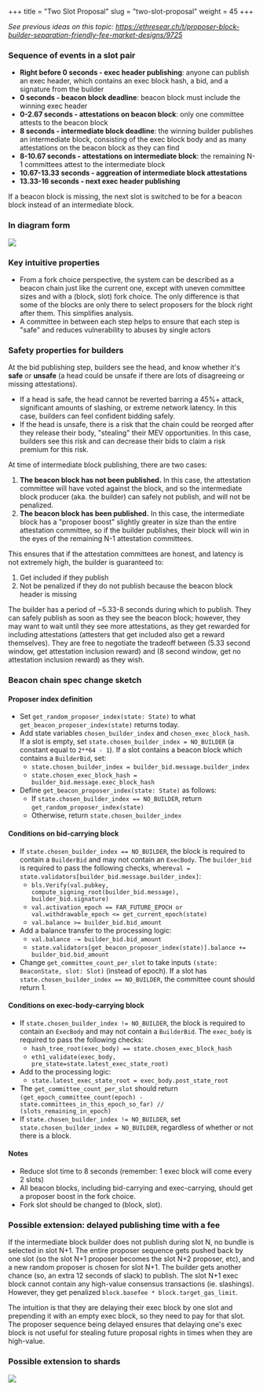 +++
title = "Two Slot Proposal"
slug = "two-slot-proposal"
weight = 45
+++

_See previous ideas on this topic: https://ethresear.ch/t/proposer-block-builder-separation-friendly-fee-market-designs/9725_

### Sequence of events in a slot pair

* **Right before 0 seconds - exec header publishing**: anyone can publish an exec header, which contains an exec block hash, a bid, and a signature from the builder
* **0 seconds - beacon block deadline**: beacon block must include the winning exec header
* **0-2.67 seconds - attestations on beacon block**: only one committee attests to the beacon block
* **8 seconds - intermediate block deadline**: the winning builder publishes an intermediate block, consisting of the exec block body and as many attestations on the beacon block as they can find
* **8-10.67 seconds - attestations on intermediate block**: the remaining N-1 committees attest to the intermediate block
* **10.67-13.33 seconds - aggreation of intermediate block attestations**
* **13.33-16 seconds - next exec header publishing**

If a beacon block is missing, the next slot is switched to be for a beacon block instead of an intermediate block.

### In diagram form

![](upload://nuDor9WQc8e4y9Ok6h9rbl8r3fx.png)

### Key intuitive properties

* From a fork choice perspective, the system can be described as a beacon chain just like the current one, except with uneven committee sizes and with a (block, slot) fork choice. The only difference is that some of the blocks are only there to select proposers for the block right after them. This simplifies analysis.
* A committee in between each step helps to ensure that each step is "safe" and reduces vulnerability to abuses by single actors

### Safety properties for builders

At the bid publishing step, builders see the head, and know whether it's **safe** or **unsafe** (a head could be unsafe if there are lots of disagreeing or missing attestations).

* If a head is safe, the head cannot be reverted barring a 45%+ attack, significant amounts of slashing, or extreme network latency. In this case, builders can feel confident bidding safely.
* If the head is unsafe, there is a risk that the chain could be reorged after they release their body, "stealing" their MEV opportunities. In this case, builders see this risk and can decrease their bids to claim a risk premium for this risk.

At time of intermediate block publishing, there are two cases:

1. **The beacon block has not been published.** In this case, the attestation committee will have voted against the block, and so the intermediate block producer (aka. the builder) can safely not publish, and will not be penalized.
2. **The beacon block has been published.** In this case, the intermediate block has a "proposer boost" slightly greater in size than the entire attestation committee, so if the builder publishes, their block will win in the eyes of the remaining N-1 attestation committees.

This ensures that if the attestation committees are honest, and latency is not extremely high, the builder is guaranteed to:

1. Get included if they publish
2. Not be penalized if they do not publish because the beacon block header is missing

The builder has a period of ~5.33-8 seconds during which to publish. They can safely publish as soon as they see the beacon block; however, they may want to wait until they see more attestations, as they get rewarded for including attestations (attesters that get included also get a reward themselves). They are free to negotiate the tradeoff between (5.33 second window, get attestation inclusion reward) and (8 second window, get no attestation inclusion reward) as they wish.

### Beacon chain spec change sketch

#### Proposer index definition

* Set `get_random_proposer_index(state: State)` to what `get_beacon_proposer_index(state)` returns today.
* Add state variables `chosen_builder_index` and `chosen_exec_block_hash`. If a slot is empty, set `state.chosen_builder_index = NO_BUILDER` (a constant equal to `2**64 - 1`). If a slot contains a beacon block which contains a `BuilderBid`, set:
    * `state.chosen_builder_index = builder_bid.message.builder_index`
    * `state.chosen_exec_block_hash = builder_bid.message.exec_block_hash`
* Define `get_beacon_proposer_index(state: State)` as follows:
    * If `state.chosen_builder_index == NO_BUILDER`, return `get_random_proposer_index(state)`
    * Otherwise, return `state.chosen_builder_index`

#### Conditions on bid-carrying block

* If `state.chosen_builder_index == NO_BUILDER`, the block is required to contain a `BuilderBid` and may not contain an `ExecBody`. The `builder_bid` is required to pass the following checks, where`val = state.validators[builder_bid.message.builder_index]`:
    * `bls.Verify(val.pubkey, compute_signing_root(builder_bid.message), builder_bid.signature)`
    * `val.activation_epoch == FAR_FUTURE_EPOCH or val.withdrawable_epoch <= get_current_epoch(state)`
    * `val.balance >= builder_bid.bid_amount`
* Add a balance transfer to the processing logic:
    * `val.balance -= builder_bid.bid_amount`
    * `state.validators[get_beacon_proposer_index(state)].balance += builder_bid.bid_amount`
* Change `get_committee_count_per_slot` to take inputs `(state: BeaconState, slot: Slot)` (instead of epoch). If a slot has `state.chosen_builder_index == NO_BUILDER`, the committee count should return 1.

#### Conditions on exec-body-carrying block

* If `state.chosen_builder_index != NO_BUILDER`, the block is required to contain an `ExecBody` and may not contain a `BuilderBid`. The `exec_body` is required to pass the following checks:
    * `hash_tree_root(exec_body) == state.chosen_exec_block_hash`
    * `eth1_validate(exec_body, pre_state=state.latest_exec_state_root)`
* Add to the processing logic:
    * `state.latest_exec_state_root = exec_body.post_state_root`
* The `get_committee_count_per_slot` should return `(get_epoch_committee_count(epoch) - state.committees_in_this_epoch_so_far) // (slots_remaining_in_epoch)`
* If `state.chosen_builder_index != NO_BUILDER`, set `state.chosen_builder_index = NO_BUILDER`, regardless of whether or not there is a block.

#### Notes

* Reduce slot time to 8 seconds (remember: 1 exec block will come every 2 slots)
* All beacon blocks, including bid-carrying and exec-carrying, should get a proposer boost in the fork choice.
* Fork slot should be changed to (block, slot).

### Possible extension: delayed publishing time with a fee

If the intermediate block builder does not publish during slot N, no bundle is selected in slot N+1. The entire proposer sequence gets pushed back by one slot (so the slot N+1 proposer becomes the slot N+2 proposer, etc), and a new random proposer is chosen for slot N+1. The builder gets another chance (so, an extra 12 seconds of slack) to publish. The slot N+1 exec block cannot contain any high-value consensus transactions (ie. slashings). However, they get penalized `block.basefee * block.target_gas_limit`.

The intuition is that they are delaying their exec block by one slot and prepending it with an empty exec block, so they need to pay for that slot. The proposer sequence being delayed ensures that delaying one's exec block is not useful for stealing future proposal rights in times when they are high-value.

### Possible extension to shards

![](https://ethresear.ch/uploads/default/original/2X/e/e133abd7bccda4f522be28cf23fc975843dd0b0e.png)